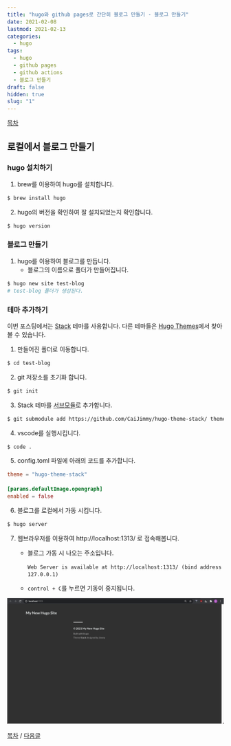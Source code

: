 ```yaml
---
title: "hugo와 github pages로 간단히 블로그 만들기 - 블로그 만들기"
date: 2021-02-08
lastmod: 2021-02-13
categories:
  - hugo
tags:
  - hugo
  - github pages
  - github actions
  - 블로그 만들기
draft: false
hidden: true
slug: "1"
---
```


[목차](../index/)

## 로컬에서 블로그 만들기

### hugo 설치하기

1. brew를 이용하여 hugo를 설치합니다.

```bash
$ brew install hugo
```

2. hugo의 버전을 확인하여 잘 설치되었는지 확인합니다.

```bash
$ hugo version
```

### 블로그 만들기

1. hugo를 이용하여 블로그를 만듭니다.
   - 블로그의 이름으로 폴더가 만들어집니다.

```bash
$ hugo new site test-blog
# test-blog 폴더가 생성된다.
```

### 테마 추가하기

이번 포스팅에서는 [Stack](https://themes.gohugo.io/hugo-theme-stack/) 테마를 사용합니다. 다른 테마들은 [Hugo Themes](https://themes.gohugo.io/)에서 찾아볼 수 있습니다.

1. 만들어진 폴더로 이동합니다.

```bash
$ cd test-blog
```

2. git 저장소를 초기화 합니다.

```bash
$ git init
```

3. Stack 테마를 [서브모듈](https://git-scm.com/book/ko/v2/Git-%EB%8F%84%EA%B5%AC-%EC%84%9C%EB%B8%8C%EB%AA%A8%EB%93%88)로 추가합니다.

```bash
$ git submodule add https://github.com/CaiJimmy/hugo-theme-stack/ themes/hugo-theme-stack
```

4. vscode를 실행시킵니다.

```bash
$ code .
```

5. config.toml 파일에 아래의 코드를 추가합니다.

```toml
theme = "hugo-theme-stack"

[params.defaultImage.opengraph]
enabled = false
```

6. 블로그를 로컬에서 가동 시킵니다.

```bash
$ hugo server
```

7. 웹브라우저를 이용하여 http://localhost:1313/ 로 접속해봅니다.
   - 블로그 가동 시 나오는 주소입니다.
    
     `Web Server is available at http://localhost:1313/ (bind address 127.0.0.1)`

   - `control + C`를 누르면 기동이 중지됩니다.

![](1.png)

[목차](../index/) / [다음글](../2)
